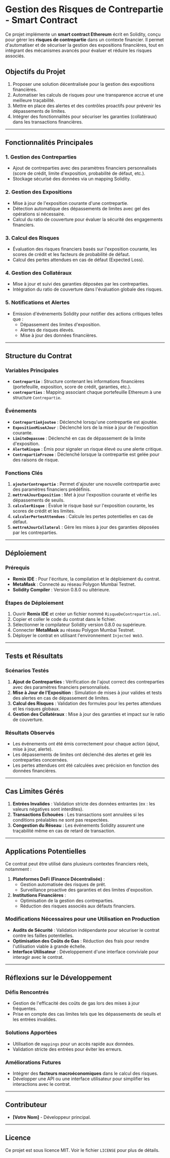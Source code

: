 # Gestion des Risques de Contrepartie - Smart Contract

Ce projet implémente un **smart contract Ethereum** écrit en Solidity, conçu pour gérer les **risques de contrepartie** dans un contexte financier. Il permet d'automatiser et de sécuriser la gestion des expositions financières, tout en intégrant des mécanismes avancés pour évaluer et réduire les risques associés.

## **Objectifs du Projet**
1. Proposer une solution décentralisée pour la gestion des expositions financières.
2. Automatiser les calculs de risques pour une transparence accrue et une meilleure traçabilité.
3. Mettre en place des alertes et des contrôles proactifs pour prévenir les dépassements de limites.
4. Intégrer des fonctionnalités pour sécuriser les garanties (collatéraux) dans les transactions financières.

---

## **Fonctionnalités Principales**

### 1. Gestion des Contreparties
- Ajout de contreparties avec des paramètres financiers personnalisés (score de crédit, limite d'exposition, probabilité de défaut, etc.).
- Stockage sécurisé des données via un mapping Solidity.

### 2. Gestion des Expositions
- Mise à jour de l'exposition courante d'une contrepartie.
- Détection automatique des dépassements de limites avec gel des opérations si nécessaire.
- Calcul du ratio de couverture pour évaluer la sécurité des engagements financiers.

### 3. Calcul des Risques
- Évaluation des risques financiers basés sur l'exposition courante, les scores de crédit et les facteurs de probabilité de défaut.
- Calcul des pertes attendues en cas de défaut (Expected Loss).

### 4. Gestion des Collatéraux
- Mise à jour et suivi des garanties déposées par les contreparties.
- Intégration du ratio de couverture dans l'évaluation globale des risques.

### 5. Notifications et Alertes
- Emission d'événements Solidity pour notifier des actions critiques telles que :
  - Dépassement des limites d'exposition.
  - Alertes de risques élevés.
  - Mise à jour des données financières.

---

## **Structure du Contrat**

### Variables Principales
- **`Contrepartie`** : Structure contenant les informations financières (portefeuille, exposition, score de crédit, garanties, etc.).
- **`contreparties`** : Mapping associant chaque portefeuille Ethereum à une structure `Contrepartie`.

### Événements
- **`ContrepartieAjoutee`** : Déclenché lorsqu'une contrepartie est ajoutée.
- **`ExpositionMiseAJour`** : Déclenché lors de la mise à jour de l'exposition courante.
- **`LimiteDepassee`** : Déclenché en cas de dépassement de la limite d'exposition.
- **`AlerteRisque`** : Émis pour signaler un risque élevé ou une alerte critique.
- **`ContrepartieFrozee`** : Déclenché lorsque la contrepartie est gelée pour des raisons de risque.

### Fonctions Clés
1. **`ajouterContrepartie`** : Permet d'ajouter une nouvelle contrepartie avec des paramètres financiers prédéfinis.
2. **`mettreAJourExposition`** : Met à jour l'exposition courante et vérifie les dépassements de seuils.
3. **`calculerRisque`** : Évalue le risque basé sur l'exposition courante, les scores de crédit et les limites.
4. **`calculerPertesAttendues`** : Calcule les pertes potentielles en cas de défaut.
5. **`mettreAJourCollateral`** : Gère les mises à jour des garanties déposées par les contreparties.

---

## **Déploiement**

### Prérequis
- **Remix IDE** : Pour l'écriture, la compilation et le déploiement du contrat.
- **MetaMask** : Connecté au réseau Polygon Mumbai Testnet.
- **Solidity Compiler** : Version 0.8.0 ou ultérieure.

### Étapes de Déploiement
1. Ouvrir **Remix IDE** et créer un fichier nommé `RisqueDeContrepartie.sol`.
2. Copier et coller le code du contrat dans le fichier.
3. Sélectionner le compilateur Solidity version 0.8.0 ou supérieure.
4. Connecter **MetaMask** au réseau Polygon Mumbai Testnet.
5. Déployer le contrat en utilisant l'environnement `Injected Web3`.

---

## **Tests et Résultats**

### Scénarios Testés
1. **Ajout de Contreparties** : Vérification de l'ajout correct des contreparties avec des paramètres financiers personnalisés.
2. **Mise à Jour de l'Exposition** : Simulation de mises à jour valides et tests des alertes en cas de dépassement de limites.
3. **Calcul des Risques** : Validation des formules pour les pertes attendues et les risques globaux.
4. **Gestion des Collatéraux** : Mise à jour des garanties et impact sur le ratio de couverture.

### Résultats Observés
- Les événements ont été émis correctement pour chaque action (ajout, mise à jour, alerte).
- Les dépassements de limites ont déclenché des alertes et gelé les contreparties concernées.
- Les pertes attendues ont été calculées avec précision en fonction des données financières.

---

## **Cas Limites Gérés**

1. **Entrées Invalides** : Validation stricte des données entrantes (ex : les valeurs négatives sont interdites).
2. **Transactions Échouées** : Les transactions sont annulées si les conditions préalables ne sont pas respectées.
3. **Congestion du Réseau** : Les événements Solidity assurent une traçabilité même en cas de retard de transaction.

---

## **Applications Potentielles**

Ce contrat peut être utilisé dans plusieurs contextes financiers réels, notamment :
1. **Plateformes DeFi (Finance Décentralisée)** :
   - Gestion automatisée des risques de prêt.
   - Surveillance proactive des garanties et des limites d'exposition.
2. **Institutions Financières** :
   - Optimisation de la gestion des contreparties.
   - Réduction des risques associés aux défauts financiers.

### Modifications Nécessaires pour une Utilisation en Production
- **Audits de Sécurité** : Validation indépendante pour sécuriser le contrat contre les failles potentielles.
- **Optimisation des Coûts de Gas** : Réduction des frais pour rendre l'utilisation viable à grande échelle.
- **Interface Utilisateur** : Développement d'une interface conviviale pour interagir avec le contrat.

---

## **Réflexions sur le Développement**

### Défis Rencontrés
- Gestion de l'efficacité des coûts de gas lors des mises à jour fréquentes.
- Prise en compte des cas limites tels que les dépassements de seuils et les entrées invalides.

### Solutions Apportées
- Utilisation de `mappings` pour un accès rapide aux données.
- Validation stricte des entrées pour éviter les erreurs.

### Améliorations Futures
- Intégrer des **facteurs macroéconomiques** dans le calcul des risques.
- Développer une API ou une interface utilisateur pour simplifier les interactions avec le contrat.

---

## **Contributeur**
- **[Votre Nom]** - Développeur principal.

---

## **Licence**
Ce projet est sous licence MIT. Voir le fichier `LICENSE` pour plus de détails.

